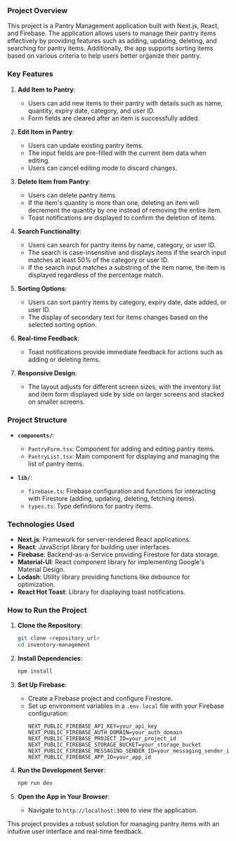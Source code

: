 ### Project Overview

This project is a Pantry Management application built with Next.js, React, and Firebase. The application allows users to manage their pantry items effectively by providing features such as adding, updating, deleting, and searching for pantry items. Additionally, the app supports sorting items based on various criteria to help users better organize their pantry.

### Key Features

1. **Add Item to Pantry**:
   - Users can add new items to their pantry with details such as name, quantity, expiry date, category, and user ID.
   - Form fields are cleared after an item is successfully added.

2. **Edit Item in Pantry**:
   - Users can update existing pantry items.
   - The input fields are pre-filled with the current item data when editing.
   - Users can cancel editing mode to discard changes.

3. **Delete Item from Pantry**:
   - Users can delete pantry items.
   - If the item's quantity is more than one, deleting an item will decrement the quantity by one instead of removing the entire item.
   - Toast notifications are displayed to confirm the deletion of items.

4. **Search Functionality**:
   - Users can search for pantry items by name, category, or user ID.
   - The search is case-insensitive and displays items if the search input matches at least 50% of the category or user ID.
   - If the search input matches a substring of the item name, the item is displayed regardless of the percentage match.

5. **Sorting Options**:
   - Users can sort pantry items by category, expiry date, date added, or user ID.
   - The display of secondary text for items changes based on the selected sorting option.

6. **Real-time Feedback**:
   - Toast notifications provide immediate feedback for actions such as adding or deleting items.

7. **Responsive Design**:
   - The layout adjusts for different screen sizes, with the inventory list and item form displayed side by side on larger screens and stacked on smaller screens.

### Project Structure

- **`components/`**:
  - `PantryForm.tsx`: Component for adding and editing pantry items.
  - `PantryList.tsx`: Main component for displaying and managing the list of pantry items.

- **`lib/`**:
  - `firebase.ts`: Firebase configuration and functions for interacting with Firestore (adding, updating, deleting, fetching items).
  - `types.ts`: Type definitions for pantry items.

### Technologies Used

- **Next.js**: Framework for server-rendered React applications.
- **React**: JavaScript library for building user interfaces.
- **Firebase**: Backend-as-a-Service providing Firestore for data storage.
- **Material-UI**: React component library for implementing Google's Material Design.
- **Lodash**: Utility library providing functions like debounce for optimization.
- **React Hot Toast**: Library for displaying toast notifications.

### How to Run the Project

1. **Clone the Repository**:
   ```bash
   git clone <repository_url>
   cd inventory-management
   ```

2. **Install Dependencies**:
   ```bash
   npm install
   ```

3. **Set Up Firebase**:
   - Create a Firebase project and configure Firestore.
   - Set up environment variables in a `.env.local` file with your Firebase configuration:
     ```env
     NEXT_PUBLIC_FIREBASE_API_KEY=your_api_key
     NEXT_PUBLIC_FIREBASE_AUTH_DOMAIN=your_auth_domain
     NEXT_PUBLIC_FIREBASE_PROJECT_ID=your_project_id
     NEXT_PUBLIC_FIREBASE_STORAGE_BUCKET=your_storage_bucket
     NEXT_PUBLIC_FIREBASE_MESSAGING_SENDER_ID=your_messaging_sender_id
     NEXT_PUBLIC_FIREBASE_APP_ID=your_app_id
     ```

4. **Run the Development Server**:
   ```bash
   npm run dev
   ```

5. **Open the App in Your Browser**:
   - Navigate to `http://localhost:3000` to view the application.

This project provides a robust solution for managing pantry items with an intuitive user interface and real-time feedback.
